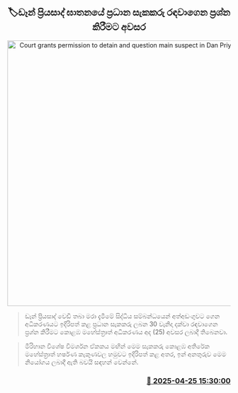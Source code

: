 <p align='center'><b><h2 align='center' title='Court grants permission to detain and question main suspect in Dan Priyasad murder'>🏷ඩෑන් ප්‍රියසාද් ඝාතනයේ ප්‍රධාන සැකකරු රඳවාගෙන ප්‍රශ්න කිරීමට අවසර</h2></b></p>
<p align='center'><img src='https://helakuru.sgp1.cdn.digitaloceanspaces.com/esana/images/lib/dan-priyasad-archived.jpg' width='600' alt='Court grants permission to detain and question main suspect in Dan Priyasad murder'></p>

> ඩෑන් ප්‍රියසාද් වෙඩි තබා මරා දැමීමේ සිද්ධිය සම්බන්ධයෙන් අත්අඩංගුවට ගෙන අධිකරණයට ඉදිරිපත් කළ ප්‍රධාන සැකකරු ලබන 30 වැනිදා දක්වා රඳවාගෙන ප්‍රශ්න කිරීමට කොළඹ මහේස්ත්‍රාත් අධිකරණය අද (25) අවසර ලබාදී තිබෙනවා.

> මිරිහාන විශේෂ විමර්ශන ඒකකය මඟින් මෙම සැකකරු කොළඹ අතිරේක මහේස්ත්‍රාත් හර්ෂණ කැකුණවල හමුවට ඉදිරිපත් කළ අතර, ඉන් අනතුරුව මෙම නියෝගය ලබාදී ඇති බවයි සඳහන් වෙන්නේ.



<h3 align='right'><a href='https://www.helakuru.lk/esana/p/109557/'>📅 2025-04-25 15:30:00</a></h3>
